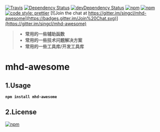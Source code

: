 [![Travis](https://img.shields.io/travis/singcl/mhd-awesome.svg?style=flat-square)](https://travis-ci.org/singcl/mhd-awesome)
[![Dependency Status](https://david-dm.org/singcl/mhd-awesome/status.svg?style=flat-square)](https://david-dm.org/singcl/mhd-awesome#info=Dependencies)
[![devDependency Status](https://david-dm.org/singcl/mhd-awesome/dev-status.svg?style=flat-square)](https://david-dm.org/singcl/mhd-awesome#info=devDependencies)
[![npm](https://img.shields.io/npm/v/mhd-awesome.svg?style=flat-square)](https://www.npmjs.com/package/mhd-awesome)
[![npm](https://img.shields.io/npm/dt/mhd-awesome.svg?style=flat-square)](https://www.npmjs.com/package/mhd-awesome)
[![code style: prettier](https://img.shields.io/badge/code_style-prettier-6f42c1.svg?style=flat-square)](https://github.com/prettier/prettier)
[![Join the chat at https://gitter.im/singcl/mhd-awesome](https://badges.gitter.im/Join%20Chat.svg)](https://gitter.im/singcl/mhd-awesome)

> * **常用的一些辅助函数**
> * **常用的一些技术问题解决方案**
> * **常用的一些工具库/开发工具库**
# mhd-awesome
## 1.Usage
**`npm install mhd-awesome`**
## 2.License
[![npm](https://img.shields.io/npm/l/mhd-awesome.svg?style=flat-square)](https://www.npmjs.com/package/mhd-awesome)

